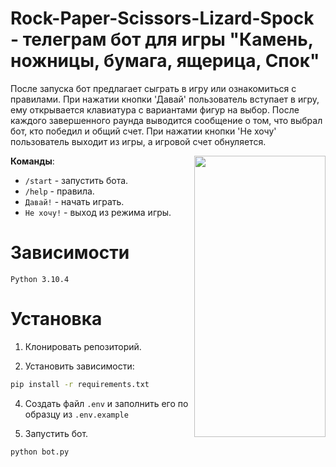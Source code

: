 # Rock-Paper-Scissors-Lizard-Spock - телеграм бот для игры "Камень, ножницы, бумага, ящерица, Спок"

После запуска бот предлагает сыграть в игру или ознакомиться с правилами. При нажатии кнопки 'Давай' пользователь вступает в игру, ему открывается клавиатура с вариантами фигур на выбор. После каждого завершенного раунда выводится сообщение о том, что выбрал бот, кто победил и общий счет.
При нажатии кнопки 'Не хочу' пользователь выходит из игры, а игровой счет обнуляется.

 <img src="media\presentation.gif" width="210" height="450" align="right" />


**Команды**:

 - `/start` - запустить бота.
 - `/help` - правила.
 - `Давай!` - начать играть.
 - `Не хочу!` - выход из режима игры.


# Зависимости 

    Python 3.10.4

# Установка

1. Клонировать репозиторий.

2. Установить зависимости:

```bash
pip install -r requirements.txt
```

4. Создать файл `.env` и заполнить его по образцу из `.env.example`

5. Запуcтить бот.

```bash
python bot.py
```